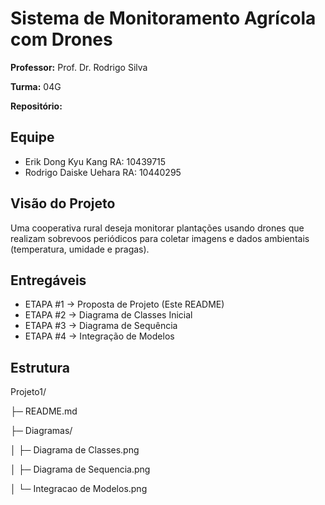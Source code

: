 # Sistema de Monitoramento Agrícola com Drones

**Professor:** Prof. Dr. Rodrigo Silva

**Turma:** 04G

**Repositório:** 

## Equipe
- Erik Dong Kyu Kang RA: 10439715
- Rodrigo Daiske Uehara RA: 10440295

## Visão do Projeto
Uma cooperativa rural deseja monitorar plantações usando drones que realizam sobrevoos periódicos para coletar imagens e dados ambientais (temperatura, umidade e pragas).

## Entregáveis
- ETAPA #1 -> Proposta de Projeto (Este README)
- ETAPA #2 -> Diagrama de Classes Inicial
- ETAPA #3 -> Diagrama de Sequência
- ETAPA #4 -> Integração de Modelos

## Estrutura
Projeto1/

├─ README.md

├─ Diagramas/

│ ├─ Diagrama de Classes.png

│ ├─ Diagrama de Sequencia.png

│ └─ Integracao de Modelos.png

